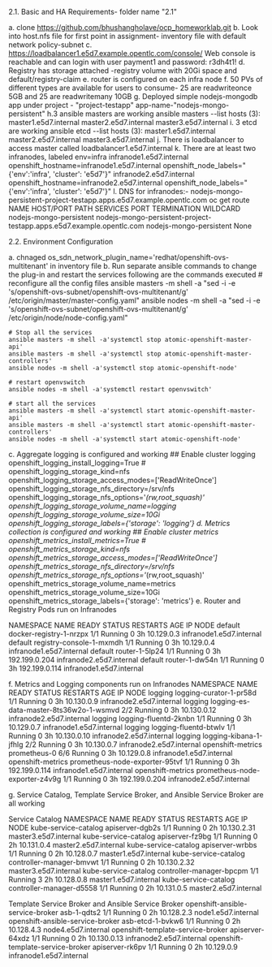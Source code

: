 2.1. Basic and HA Requirements- folder name "2.1"

a. clone https://github.com/bhushangholave/ocp_homeworklab.git
b. Look into host.nfs file for first point in assignment- inventory file with default network policy-subnet
c. https://loadbalancer1.e5d7.example.opentlc.com/console/ 
   Web console is reachable and can login with
 user payment1 and password: r3dh4t1!
d. Registry has storage attached -registry volume with 20Gi space and default/registry-claim
e. router is configured on each infra node
f. 50 PVs of different types are available for users to consume- 25 are readwriteonce 5GB and 25 are readwritemany 10GB
g. Deployed simple nodejs-mongodb app under project - "project-testapp"
  app-name-"nodejs-mongo-persistent"
h.3 ansible masters are working 
  ansible masters --list
  hosts (3):
    master1.e5d7.internal
    master2.e5d7.internal
    master3.e5d7.internal
i. 3 etcd are working 
ansible etcd --list
  hosts (3):
    master1.e5d7.internal
    master2.e5d7.internal
    master3.e5d7.internal
j. There is loadbalancer to access master called loadbalancer1.e5d7.internal
k. There are at least two infranodes, labeled env=infra
infranode1.e5d7.internal openshift_hostname=infranode1.e5d7.internal  openshift_node_labels="{'env':'infra', 'cluster': 'e5d7'}"
infranode2.e5d7.internal openshift_hostname=infranode2.e5d7.internal  openshift_node_labels="{'env':'infra', 'cluster': 'e5d7'}"
l. DNS for infranodes:- nodejs-mongo-persistent-project-testapp.apps.e5d7.example.opentlc.com
oc get route
NAME                      HOST/PORT                                                               PATH      SERVICES                  PORT      TERMINATION   WILDCARD
nodejs-mongo-persistent   nodejs-mongo-persistent-project-testapp.apps.e5d7.example.opentlc.com             nodejs-mongo-persistent   <all>                   None

2.2. Environment Configuration

a. chnaged os_sdn_network_plugin_name='redhat/openshift-ovs-multitenant' in inventory file
b. Run separate ansible commands to change the plug-in and restart the services
 	following are the commands executed
	# reconfigure all the config files
	ansible masters -m shell -a "sed -i -e 's/openshift-ovs-subnet/openshift-ovs-multitenant/g' /etc/origin/master/master-config.yaml"
	ansible nodes -m shell -a "sed -i -e 's/openshift-ovs-subnet/openshift-ovs-multitenant/g' /etc/origin/node/node-config.yaml"

	# Stop all the services
	ansible masters -m shell -a'systemctl stop atomic-openshift-master-api'
	ansible masters -m shell -a'systemctl stop atomic-openshift-master-controllers'
	ansible nodes -m shell -a'systemctl stop atomic-openshift-node'

	# restart openvswitch
	ansible nodes -m shell -a'systemctl restart openvswitch'

	# start all the services
	ansible masters -m shell -a'systemctl start atomic-openshift-master-api'
	ansible masters -m shell -a'systemctl start atomic-openshift-master-controllers'
	ansible nodes -m shell -a'systemctl start atomic-openshift-node'
c. Aggregate logging is configured and working
	## Enable cluster logging
	openshift_logging_install_logging=True
	#
	openshift_logging_storage_kind=nfs
	openshift_logging_storage_access_modes=['ReadWriteOnce']
	openshift_logging_storage_nfs_directory=/srv/nfs
	openshift_logging_storage_nfs_options='*(rw,root_squash)'
	openshift_logging_storage_volume_name=logging
	openshift_logging_storage_volume_size=10Gi
	openshift_logging_storage_labels={'storage': 'logging'}
d. Metrics collection is configured and working
	## Enable cluster metrics
	openshift_metrics_install_metrics=True
	#
	openshift_metrics_storage_kind=nfs
	openshift_metrics_storage_access_modes=['ReadWriteOnce']
	openshift_metrics_storage_nfs_directory=/srv/nfs
	openshift_metrics_storage_nfs_options='*(rw,root_squash)'
	openshift_metrics_storage_volume_name=metrics
	openshift_metrics_storage_volume_size=10Gi
	openshift_metrics_storage_labels={'storage': 'metrics'}
e. Router and Registry Pods run on Infranodes

NAMESPACE                           NAME                                      READY     STATUS      RESTARTS   AGE       IP              NODE
default                             docker-registry-1-nrzpx                   1/1       Running     0          3h        10.129.0.3      infranode1.e5d7.internal
default                             registry-console-1-mxmdh                  1/1       Running     0          3h        10.129.0.4      infranode1.e5d7.internal
default                             router-1-5lp24                            1/1       Running     0          3h        192.199.0.204   infranode2.e5d7.internal
default                             router-1-dw54n                            1/1       Running     0          3h        192.199.0.114   infranode1.e5d7.internal

f. Metrics and Logging components run on Infranodes
NAMESPACE                           NAME                                      READY     STATUS      RESTARTS   AGE       IP              NODE
logging                             logging-curator-1-pr58d                   1/1       Running     0          3h        10.130.0.9      infranode2.e5d7.internal
logging                             logging-es-data-master-8ts36w2o-1-wsmvd   2/2       Running     0          3h        10.130.0.12     infranode2.e5d7.internal
logging                             logging-fluentd-2knbn                     1/1       Running     0          3h        10.129.0.7      infranode1.e5d7.internal
logging                             logging-fluentd-btwlv                     1/1       Running     0          3h        10.130.0.10     infranode2.e5d7.internal
logging                             logging-kibana-1-jfhlg                    2/2       Running     0          3h        10.130.0.7      infranode2.e5d7.internal
openshift-metrics                   prometheus-0                              6/6       Running     0          3h        10.129.0.8      infranode1.e5d7.internal
openshift-metrics                   prometheus-node-exporter-95tvf            1/1       Running     0          3h        192.199.0.114   infranode1.e5d7.internal
openshift-metrics                   prometheus-node-exporter-z4v9g            1/1       Running     0          3h        192.199.0.204   infranode2.e5d7.internal

g. Service Catalog, Template Service Broker, and Ansible Service Broker are all working

Service Catalog
NAMESPACE                           NAME                                      READY     STATUS      RESTARTS   AGE       IP              NODE
kube-service-catalog                apiserver-dgb2s                           1/1       Running     0          2h        10.130.2.31     master3.e5d7.internal
kube-service-catalog                apiserver-fz9bg                           1/1       Running     0          2h        10.131.0.4      master2.e5d7.internal
kube-service-catalog                apiserver-wrbbs                           1/1       Running     0          2h        10.128.0.7      master1.e5d7.internal
kube-service-catalog                controller-manager-bmvwt                  1/1       Running     0          2h        10.130.2.32     master3.e5d7.internal
kube-service-catalog                controller-manager-bpcpm                  1/1       Running     3          2h        10.128.0.8      master1.e5d7.internal
kube-service-catalog                controller-manager-d5558                  1/1       Running     0          2h        10.131.0.5      master2.e5d7.internal

Template Service Broker and Ansible Service Broker
openshift-ansible-service-broker    asb-1-qdts2                               1/1       Running     0          2h        10.128.2.3      node1.e5d7.internal
openshift-ansible-service-broker    asb-etcd-1-bvkw6                          1/1       Running     0          2h        10.128.4.3      node4.e5d7.internal
openshift-template-service-broker   apiserver-64xdz                           1/1       Running     0          2h        10.130.0.13     infranode2.e5d7.internal
openshift-template-service-broker   apiserver-rk6pv                           1/1       Running     0          2h        10.129.0.9      infranode1.e5d7.internal






